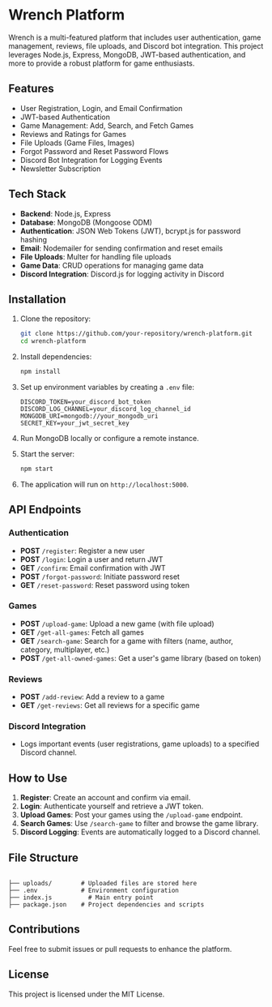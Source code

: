 
# Wrench Platform

Wrench is a multi-featured platform that includes user authentication, game management, reviews, file uploads, and Discord bot integration. This project leverages Node.js, Express, MongoDB, JWT-based authentication, and more to provide a robust platform for game enthusiasts.

## Features

- User Registration, Login, and Email Confirmation
- JWT-based Authentication
- Game Management: Add, Search, and Fetch Games
- Reviews and Ratings for Games
- File Uploads (Game Files, Images)
- Forgot Password and Reset Password Flows
- Discord Bot Integration for Logging Events
- Newsletter Subscription

## Tech Stack

- **Backend**: Node.js, Express
- **Database**: MongoDB (Mongoose ODM)
- **Authentication**: JSON Web Tokens (JWT), bcrypt.js for password hashing
- **Email**: Nodemailer for sending confirmation and reset emails
- **File Uploads**: Multer for handling file uploads
- **Game Data**: CRUD operations for managing game data
- **Discord Integration**: Discord.js for logging activity in Discord

## Installation

1. Clone the repository:

   ```bash
   git clone https://github.com/your-repository/wrench-platform.git
   cd wrench-platform
   ```

2. Install dependencies:

   ```bash
   npm install
   ```

3. Set up environment variables by creating a `.env` file:

   ```env
   DISCORD_TOKEN=your_discord_bot_token
   DISCORD_LOG_CHANNEL=your_discord_log_channel_id
   MONGODB_URI=mongodb://your_mongodb_uri
   SECRET_KEY=your_jwt_secret_key
   ```

4. Run MongoDB locally or configure a remote instance.

5. Start the server:

   ```bash
   npm start
   ```

6. The application will run on `http://localhost:5000`.

## API Endpoints

### Authentication

- **POST** `/register`: Register a new user
- **POST** `/login`: Login a user and return JWT
- **GET** `/confirm`: Email confirmation with JWT
- **POST** `/forgot-password`: Initiate password reset
- **GET** `/reset-password`: Reset password using token

### Games

- **POST** `/upload-game`: Upload a new game (with file upload)
- **GET** `/get-all-games`: Fetch all games
- **GET** `/search-game`: Search for a game with filters (name, author, category, multiplayer, etc.)
- **POST** `/get-all-owned-games`: Get a user's game library (based on token)

### Reviews

- **POST** `/add-review`: Add a review to a game
- **GET** `/get-reviews`: Get all reviews for a specific game

### Discord Integration

- Logs important events (user registrations, game uploads) to a specified Discord channel.

## How to Use

1. **Register**: Create an account and confirm via email.
2. **Login**: Authenticate yourself and retrieve a JWT token.
3. **Upload Games**: Post your games using the `/upload-game` endpoint.
4. **Search Games**: Use `/search-game` to filter and browse the game library.
5. **Discord Logging**: Events are automatically logged to a Discord channel.

## File Structure

```

├── uploads/        # Uploaded files are stored here
├── .env            # Environment configuration
├── index.js          # Main entry point
├── package.json    # Project dependencies and scripts
```

## Contributions

Feel free to submit issues or pull requests to enhance the platform.

## License

This project is licensed under the MIT License.
